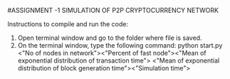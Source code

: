 #ASSIGNMENT -1 SIMULATION OF  P2P CRYPTOCURRENCY NETWORK

Instructions to compile and run the code:
1. Open terminal window and go to the folder where file is saved.
2. On the terminal window, type the following command:
      python start.py <"No of nodes in network"><"Percent of fast node"><"Mean of exponential distribution of transaction time">
                       <"Mean of exponential distribution of block generation time"><"Simulation time">

